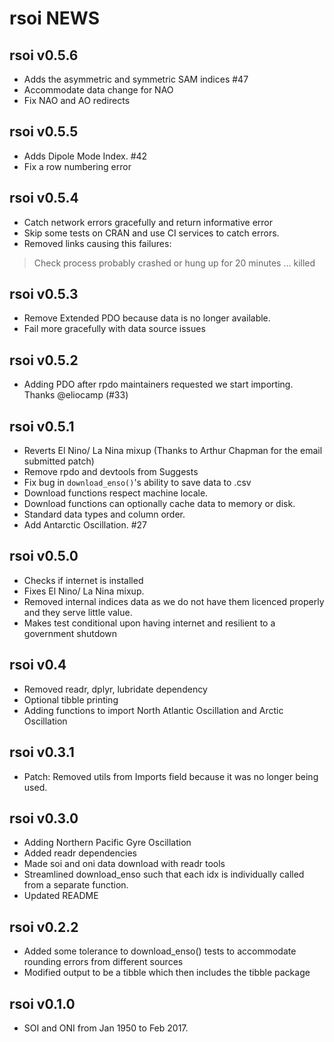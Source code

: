 # rsoi NEWS
## rsoi v0.5.6
* Adds the asymmetric and symmetric SAM indices #47
* Accommodate data change for NAO
* Fix NAO and AO redirects

## rsoi v0.5.5
* Adds Dipole Mode Index. #42
* Fix a row numbering error

## rsoi v0.5.4
* Catch network errors gracefully and return informative error
* Skip some tests on CRAN and use CI services to catch errors.
* Removed links causing this failures:
> Check process probably crashed or hung up for 20 minutes ... killed

## rsoi v0.5.3
* Remove Extended PDO because data is no longer available. 
* Fail more gracefully with data source issues

## rsoi v0.5.2
* Adding PDO after rpdo maintainers requested we start importing. Thanks @eliocamp (#33)

## rsoi v0.5.1
* Reverts El Nino/ La Nina mixup (Thanks to Arthur Chapman for the email submitted patch)
* Remove rpdo and devtools from Suggests
* Fix bug in `download_enso()`'s ability to save data to .csv
* Download functions respect machine locale. 
* Download functions can optionally cache data to memory or disk. 
* Standard data types and column order.
* Add Antarctic Oscillation. #27

## rsoi v0.5.0
* Checks if internet is installed
* Fixes El Nino/ La Nina mixup. 
* Removed internal indices data as we do not have them licenced properly and they serve little value.
* Makes test conditional upon having internet and resilient to a government shutdown


## rsoi v0.4
* Removed readr, dplyr, lubridate dependency
* Optional tibble printing
* Adding functions to import North Atlantic Oscillation and Arctic Oscillation


## rsoi v0.3.1
* Patch: Removed utils from Imports field because it was no longer being used.


## rsoi v0.3.0
* Adding Northern Pacific Gyre Oscillation
* Added readr dependencies
* Made soi and oni data download with readr tools
* Streamlined download_enso such that each idx is individually called from a separate function.
* Updated README

## rsoi v0.2.2

* Added some tolerance to download_enso() tests to accommodate rounding errors from different sources
* Modified output to be a tibble which then includes the tibble package

## rsoi v0.1.0

* SOI and ONI from Jan 1950 to Feb 2017.

